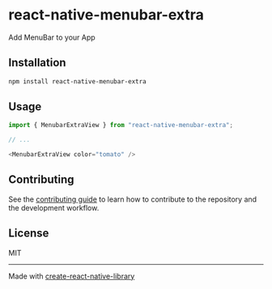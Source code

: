 # react-native-menubar-extra

Add MenuBar to your App

## Installation

```sh
npm install react-native-menubar-extra
```

## Usage

```js
import { MenubarExtraView } from "react-native-menubar-extra";

// ...

<MenubarExtraView color="tomato" />
```

## Contributing

See the [contributing guide](CONTRIBUTING.md) to learn how to contribute to the repository and the development workflow.

## License

MIT

---

Made with [create-react-native-library](https://github.com/callstack/react-native-builder-bob)
